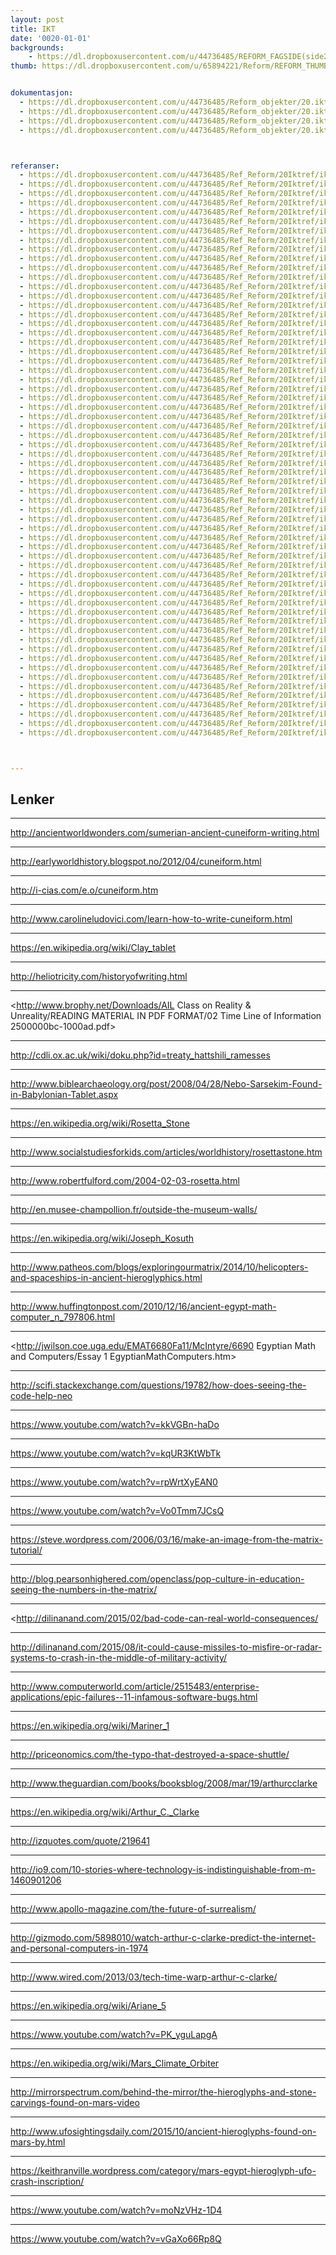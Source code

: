 ```yaml
---
layout: post
title: IKT
date: '0020-01-01'
backgrounds:
    - https://dl.dropboxusercontent.com/u/44736485/REFORM_FAGSIDE(side2)/20.IKT2m.jpg
thumb: https://dl.dropboxusercontent.com/u/65894221/Reform/REFORM_THUMBNAILS/20.IKT.jpg


dokumentasjon:
  - https://dl.dropboxusercontent.com/u/44736485/Reform_objekter/20.ikt1dok.jpg
  - https://dl.dropboxusercontent.com/u/44736485/Reform_objekter/20.ikt2dok.jpg
  - https://dl.dropboxusercontent.com/u/44736485/Reform_objekter/20.ikt3dok.jpg
  - https://dl.dropboxusercontent.com/u/44736485/Reform_objekter/20.ikt4dok.jpg



referanser:
  - https://dl.dropboxusercontent.com/u/44736485/Ref_Reform/20Iktref/iktref01.jpg
  - https://dl.dropboxusercontent.com/u/44736485/Ref_Reform/20Iktref/iktref01a.jpg
  - https://dl.dropboxusercontent.com/u/44736485/Ref_Reform/20Iktref/iktref01aa.jpg
  - https://dl.dropboxusercontent.com/u/44736485/Ref_Reform/20Iktref/iktref01ab.jpg
  - https://dl.dropboxusercontent.com/u/44736485/Ref_Reform/20Iktref/iktref01ac.jpg
  - https://dl.dropboxusercontent.com/u/44736485/Ref_Reform/20Iktref/iktref01b.jpg
  - https://dl.dropboxusercontent.com/u/44736485/Ref_Reform/20Iktref/iktref02a.jpg
  - https://dl.dropboxusercontent.com/u/44736485/Ref_Reform/20Iktref/iktref02ab.jpg
  - https://dl.dropboxusercontent.com/u/44736485/Ref_Reform/20Iktref/iktref02ac.jpg
  - https://dl.dropboxusercontent.com/u/44736485/Ref_Reform/20Iktref/iktref02b.jpg
  - https://dl.dropboxusercontent.com/u/44736485/Ref_Reform/20Iktref/iktref03.jpg
  - https://dl.dropboxusercontent.com/u/44736485/Ref_Reform/20Iktref/iktref03b.jpg
  - https://dl.dropboxusercontent.com/u/44736485/Ref_Reform/20Iktref/iktref04.jpg
  - https://dl.dropboxusercontent.com/u/44736485/Ref_Reform/20Iktref/iktref05.jpg
  - https://dl.dropboxusercontent.com/u/44736485/Ref_Reform/20Iktref/iktref05b.jpg
  - https://dl.dropboxusercontent.com/u/44736485/Ref_Reform/20Iktref/iktref07.jpg
  - https://dl.dropboxusercontent.com/u/44736485/Ref_Reform/20Iktref/iktref08.jpg
  - https://dl.dropboxusercontent.com/u/44736485/Ref_Reform/20Iktref/iktref08b.jpg
  - https://dl.dropboxusercontent.com/u/44736485/Ref_Reform/20Iktref/iktref09.jpg
  - https://dl.dropboxusercontent.com/u/44736485/Ref_Reform/20Iktref/iktref09a.jpg
  - https://dl.dropboxusercontent.com/u/44736485/Ref_Reform/20Iktref/iktref09aa.jpg
  - https://dl.dropboxusercontent.com/u/44736485/Ref_Reform/20Iktref/iktref09ab.jpg
  - https://dl.dropboxusercontent.com/u/44736485/Ref_Reform/20Iktref/iktref09b.jpg
  - https://dl.dropboxusercontent.com/u/44736485/Ref_Reform/20Iktref/iktref09c.jpg
  - https://dl.dropboxusercontent.com/u/44736485/Ref_Reform/20Iktref/iktref09d.jpg
  - https://dl.dropboxusercontent.com/u/44736485/Ref_Reform/20Iktref/iktref09e.jpg
  - https://dl.dropboxusercontent.com/u/44736485/Ref_Reform/20Iktref/iktref09g.jpg
  - https://dl.dropboxusercontent.com/u/44736485/Ref_Reform/20Iktref/iktref09h.jpg
  - https://dl.dropboxusercontent.com/u/44736485/Ref_Reform/20Iktref/iktref10.jpg
  - https://dl.dropboxusercontent.com/u/44736485/Ref_Reform/20Iktref/iktref11.jpg
  - https://dl.dropboxusercontent.com/u/44736485/Ref_Reform/20Iktref/iktref12.jpg
  - https://dl.dropboxusercontent.com/u/44736485/Ref_Reform/20Iktref/iktref13.jpg
  - https://dl.dropboxusercontent.com/u/44736485/Ref_Reform/20Iktref/iktref14.jpg
  - https://dl.dropboxusercontent.com/u/44736485/Ref_Reform/20Iktref/iktref15.jpg
  - https://dl.dropboxusercontent.com/u/44736485/Ref_Reform/20Iktref/iktref16.jpg
  - https://dl.dropboxusercontent.com/u/44736485/Ref_Reform/20Iktref/iktref17.jpg
  - https://dl.dropboxusercontent.com/u/44736485/Ref_Reform/20Iktref/iktref18.jpg
  - https://dl.dropboxusercontent.com/u/44736485/Ref_Reform/20Iktref/iktref19.jpg
  - https://dl.dropboxusercontent.com/u/44736485/Ref_Reform/20Iktref/iktref19a.jpg
  - https://dl.dropboxusercontent.com/u/44736485/Ref_Reform/20Iktref/iktref19b.jpg
  - https://dl.dropboxusercontent.com/u/44736485/Ref_Reform/20Iktref/iktref19c.jpg
  - https://dl.dropboxusercontent.com/u/44736485/Ref_Reform/20Iktref/iktref19d.jpg
  - https://dl.dropboxusercontent.com/u/44736485/Ref_Reform/20Iktref/iktref19e.jpg
  - https://dl.dropboxusercontent.com/u/44736485/Ref_Reform/20Iktref/iktref20.jpg
  - https://dl.dropboxusercontent.com/u/44736485/Ref_Reform/20Iktref/iktref21.jpg
  - https://dl.dropboxusercontent.com/u/44736485/Ref_Reform/20Iktref/iktref22.jpg
  - https://dl.dropboxusercontent.com/u/44736485/Ref_Reform/20Iktref/iktref23.jpg
  - https://dl.dropboxusercontent.com/u/44736485/Ref_Reform/20Iktref/iktref24.jpg
  - https://dl.dropboxusercontent.com/u/44736485/Ref_Reform/20Iktref/iktref24b.jpg
  - https://dl.dropboxusercontent.com/u/44736485/Ref_Reform/20Iktref/iktref25.jpg
  - https://dl.dropboxusercontent.com/u/44736485/Ref_Reform/20Iktref/iktref26.jpg
  - https://dl.dropboxusercontent.com/u/44736485/Ref_Reform/20Iktref/iktref27.jpg
  - https://dl.dropboxusercontent.com/u/44736485/Ref_Reform/20Iktref/iktref28.jpg
  - https://dl.dropboxusercontent.com/u/44736485/Ref_Reform/20Iktref/iktref29.jpg
  - https://dl.dropboxusercontent.com/u/44736485/Ref_Reform/20Iktref/iktref30.jpg
  - https://dl.dropboxusercontent.com/u/44736485/Ref_Reform/20Iktref/iktref31.jpg
  - https://dl.dropboxusercontent.com/u/44736485/Ref_Reform/20Iktref/iktref31b.jpg
  - https://dl.dropboxusercontent.com/u/44736485/Ref_Reform/20Iktref/iktref32.jpg
  - https://dl.dropboxusercontent.com/u/44736485/Ref_Reform/20Iktref/iktref32b.jpg
  - https://dl.dropboxusercontent.com/u/44736485/Ref_Reform/20Iktref/iktref33.jpg
  - https://dl.dropboxusercontent.com/u/44736485/Ref_Reform/20Iktref/iktref34.jpg



---
```



## Lenker

* * *
<http://ancientworldwonders.com/sumerian-ancient-cuneiform-writing.html>

* * *
<http://earlyworldhistory.blogspot.no/2012/04/cuneiform.html>

* * *
<http://i-cias.com/e.o/cuneiform.htm>

* * *
<http://www.carolineludovici.com/learn-how-to-write-cuneiform.html>

* * *
<https://en.wikipedia.org/wiki/Clay_tablet>

* * *
<http://heliotricity.com/historyofwriting.html>

* * *
<http://www.brophy.net/Downloads/AIL Class on Reality & Unreality/READING MATERIAL IN PDF FORMAT/02 Time Line of Information 2500000bc-1000ad.pdf>

* * *
<http://cdli.ox.ac.uk/wiki/doku.php?id=treaty_hattshili_ramesses>

* * *
<http://www.biblearchaeology.org/post/2008/04/28/Nebo-Sarsekim-Found-in-Babylonian-Tablet.aspx>

* * *
<https://en.wikipedia.org/wiki/Rosetta_Stone>

* * *
<http://www.socialstudiesforkids.com/articles/worldhistory/rosettastone.htm>

* * *
<http://www.robertfulford.com/2004-02-03-rosetta.html>

* * *
<http://en.musee-champollion.fr/outside-the-museum-walls/>

* * *
<https://en.wikipedia.org/wiki/Joseph_Kosuth>

* * *
<http://www.patheos.com/blogs/exploringourmatrix/2014/10/helicopters-and-spaceships-in-ancient-hieroglyphics.html>

* * *
<http://www.huffingtonpost.com/2010/12/16/ancient-egypt-math-computer_n_797806.html>

* * *
<http://jwilson.coe.uga.edu/EMAT6680Fa11/McIntyre/6690 Egyptian Math and Computers/Essay 1 EgyptianMathComputers.htm>

* * *
<http://scifi.stackexchange.com/questions/19782/how-does-seeing-the-code-help-neo>

* * *
<https://www.youtube.com/watch?v=kkVGBn-haDo>

* * *
<https://www.youtube.com/watch?v=kqUR3KtWbTk>

* * *
<https://www.youtube.com/watch?v=rpWrtXyEAN0>

* * *
<https://www.youtube.com/watch?v=Vo0Tmm7JCsQ>

* * *
<https://steve.wordpress.com/2006/03/16/make-an-image-from-the-matrix-tutorial/>

* * *
<http://blog.pearsonhighered.com/openclass/pop-culture-in-education-seeing-the-numbers-in-the-matrix/>

* * *
<http://dilinanand.com/2015/02/bad-code-can-real-world-consequences/

* * *
<http://dilinanand.com/2015/08/it-could-cause-missiles-to-misfire-or-radar-systems-to-crash-in-the-middle-of-military-activity/>

* * *
<http://www.computerworld.com/article/2515483/enterprise-applications/epic-failures--11-infamous-software-bugs.html>

* * *
<https://en.wikipedia.org/wiki/Mariner_1>

* * *
<http://priceonomics.com/the-typo-that-destroyed-a-space-shuttle/>

* * *
<http://www.theguardian.com/books/booksblog/2008/mar/19/arthurcclarke>

* * *
<https://en.wikipedia.org/wiki/Arthur_C._Clarke>

* * *
<http://izquotes.com/quote/219641>

* * *
<http://io9.com/10-stories-where-technology-is-indistinguishable-from-m-1460901206>

* * *
<http://www.apollo-magazine.com/the-future-of-surrealism/>

* * *
<http://gizmodo.com/5898010/watch-arthur-c-clarke-predict-the-internet-and-personal-computers-in-1974>

* * *
<http://www.wired.com/2013/03/tech-time-warp-arthur-c-clarke/>

* * *
<https://en.wikipedia.org/wiki/Ariane_5>

* * *
<https://www.youtube.com/watch?v=PK_yguLapgA>

* * *
<https://en.wikipedia.org/wiki/Mars_Climate_Orbiter>

* * *
<http://mirrorspectrum.com/behind-the-mirror/the-hieroglyphs-and-stone-carvings-found-on-mars-video>

* * *
<http://www.ufosightingsdaily.com/2015/10/ancient-hieroglyphs-found-on-mars-by.html>

* * *
<https://keithranville.wordpress.com/category/mars-egypt-hieroglyph-ufo-crash-inscription/>

* * *
<https://www.youtube.com/watch?v=moNzVHz-1D4>

* * *
<https://www.youtube.com/watch?v=vGaXo66Rp8Q>

